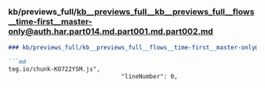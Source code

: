 ### kb/previews_full/kb__previews_full__kb__previews_full__flows__time-first__master-only@auth.har.part014.md.part001.md.part002.md

```md
### kb/previews_full/kb__previews_full__flows__time-first__master-only@auth.har.part014.md.part001.md (part 002)

```md
teg.io/chunk-KO722YSM.js",
                                "lineNumber": 0,
              
```

```

```
